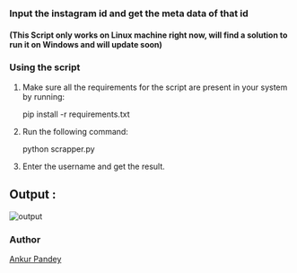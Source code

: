 
### Input the instagram id and get the meta data of that id
#### (This Script only works on Linux machine right now, will find a solution to run it on Windows and will update soon)

### Using the script

1. Make sure all the requirements for the script are present in your system by running:

    pip install -r requirements.txt

2. Run the following command:

    python scrapper.py

3. Enter the username and get the result.

## Output :
   ![output](https://raw.githubusercontent.com/AnkDos/Python_and_the_Web/instagram-metadata-scrapper/Scripts/Web_Scrappers/Instagram_Metadata_Scrapper/output/out_hf-min.png)

### Author

[Ankur Pandey](https://github.com/ankdos)
